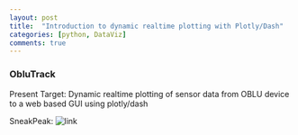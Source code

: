 ```yaml
---
layout: post
title:  "Introduction to dynamic realtime plotting with Plotly/Dash"
categories: [python, DataViz]
comments: true
---
```


### ObluTrack

Present Target: Dynamic realtime plotting of sensor data from OBLU device to a web based GUI using plotly/dash 

SneakPeak:
![link](https://media.giphy.com/media/fYBi803HsDsibgRJpc/giphy.gif)


